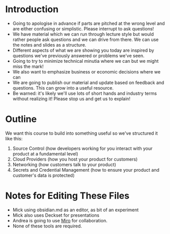 # Introduction
- Going to apologise in advance if parts are pitched at the wrong level and are either confusing or simplistic. Please interrupt to ask questions!
- We have material which we can run through lecture style but would rather people ask questions and we can drive from there. We can use the notes and slides as a structure.
- Different aspects of what we are showing you today are inspired by questions we've previously answered or problems we've seen.
- Going to try to minimize technical minutia where we can but we might miss the mark!
- We also want to emphasize business or economic decisions where we can
- We are going to publish our material and update based on feedback and questions. This can grow into a useful resource.
- Be warned: it's likely we'll use lots of short hands and industry terms without realizing it! Please stop us and get us to explain!

# Outline
We want this course to build into something useful so we've structured it like this:

1. Source Control (how developers working for you interact with your product at a fundamental level)
2. Cloud Providers (how you host your product for customers)
3. Networking (how customers talk to your product)
4. Secrets and Credential Management (how to ensure your product and customer's data is protected)

# Notes for Editing These Files

- Mick using obsidian.md as an editor, as bit of an experiment
- Mick also uses Deckset for presentations
- Andrea is going to use [Miro](miro.com) for collaboration.
- None  of these tools are required. 
